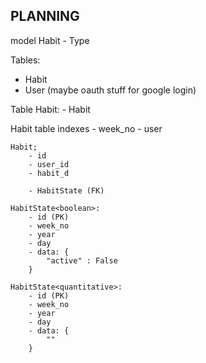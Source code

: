 ## PLANNING


model Habit
    - Type

Tables:
- Habit
- User
(maybe oauth stuff for google login)

Table Habit:
    - Habit


Habit table indexes
    - week_no
    - user

    Habit;
        - id
        - user_id
        - habit_d

        - HabitState (FK)

    HabitState<boolean>: 
        - id (PK)
        - week_no
        - year
        - day
        - data: {
            "active" : False    
        }
    
    HabitState<quantitative>:
        - id (PK)
        - week_no
        - year
        - day
        - data: {
            ""
        }


